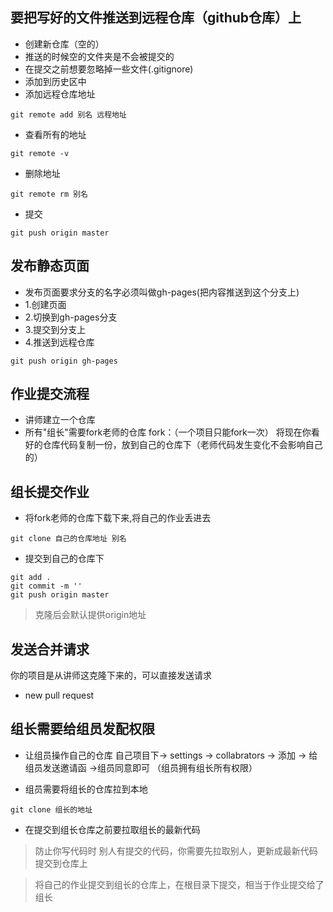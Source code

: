 ## 要把写好的文件推送到远程仓库（github仓库）上
- 创建新仓库（空的）
- 推送的时候空的文件夹是不会被提交的
- 在提交之前想要忽略掉一些文件(.gitignore)
- 添加到历史区中
- 添加远程仓库地址
```
git remote add 别名 远程地址
```
- 查看所有的地址
```
git remote -v
```
- 删除地址
```
git remote rm 别名
```
- 提交
```
git push origin master
```

## 发布静态页面
- 发布页面要求分支的名字必须叫做gh-pages(把内容推送到这个分支上)
- 1.创建页面
- 2.切换到gh-pages分支
- 3.提交到分支上
- 4.推送到远程仓库
```
git push origin gh-pages
```

## 作业提交流程
- 讲师建立一个仓库
- 所有"组长"需要fork老师的仓库
fork：（一个项目只能fork一次）
将现在你看好的仓库代码复制一份，放到自己的仓库下（老师代码发生变化不会影响自己的）

## 组长提交作业
- 将fork老师的仓库下载下来,将自己的作业丢进去
```
git clone 自己的仓库地址 别名
```
- 提交到自己的仓库下
```
git add .
git commit -m ''
git push origin master
```

> 克隆后会默认提供origin地址

## 发送合并请求
你的项目是从讲师这克隆下来的，可以直接发送请求
- new pull request


## 组长需要给组员发配权限
- 让组员操作自己的仓库
自己项目下-> settings -> collabrators -> 添加 -> 给组员发送邀请函 ->组员同意即可
（组员拥有组长所有权限）

- 组员需要将组长的仓库拉到本地
```
git clone 组长的地址
```
- 在提交到组长仓库之前要拉取组长的最新代码

> 防止你写代码时 别人有提交的代码，你需要先拉取别人，更新成最新代码提交到仓库上

> 将自己的作业提交到组长的仓库上，在根目录下提交，相当于作业提交给了组长